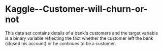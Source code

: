 # Kaggle--Customer-will-churn-or-not
This data set contains details of a bank's customers and the target variable is a binary variable reflecting the fact whether the customer left the bank (closed his account) or he continues to be a customer.
